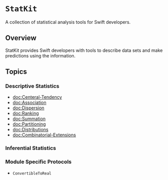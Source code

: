 # ``StatKit``

A collection of statistical analysis tools for Swift developers.

## Overview

StatKit provides Swift developers with tools to describe data sets and make predictions using the information.

## Topics

### Descriptive Statistics

- <doc:Centeral-Tendency>
- <doc:Association>
- <doc:Dispersion>
- <doc:Ranking>
- <doc:Summation>
- <doc:Partitioning>
- <doc:Distributions>
- <doc:Combinatorial-Extensions>

### Inferential Statistics


### Module Specific Protocols
- ``ConvertibleToReal``
